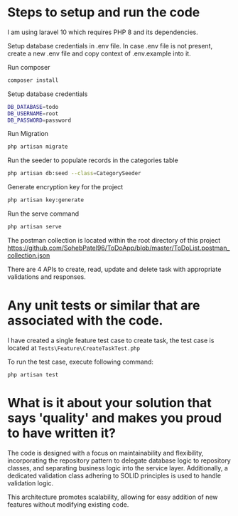 
# Steps to setup and run the code

I am using laravel 10 which requires PHP 8 and its dependencies.

Setup database credentials in .env file. In case .env file is not present, create a new .env file and copy context of .env.example into it.

Run composer
```bash
composer install

```

Setup database credentials
```bash
DB_DATABASE=todo
DB_USERNAME=root
DB_PASSWORD=password
```
Run Migration
```bash
php artisan migrate
```


Run the seeder to populate records in the categories table
```bash
php artisan db:seed --class=CategorySeeder
```

Generate encryption key for the project
```bash
php artisan key:generate
```

Run the serve command 
```bash
php artisan serve
```


The postman collection is located within the root directory of this project
https://github.com/SohebPatel96/ToDoApp/blob/master/ToDoList.postman_collection.json

There are 4 APIs to create, read, update and delete task with appropriate validations and responses.


# Any unit tests or similar that are associated with the code.

I have created a single feature test case to create task, the test case is located at `Tests\Feature\CreateTaskTest.php`

To run the test case, execute following command:
```http
php artisan test
```

# What is it about your solution that says 'quality' and makes you proud to have written it?

The code is designed with a focus on maintainability and flexibility, incorporating the repository pattern to delegate database logic to repository classes, and separating business logic into the service layer. Additionally, a dedicated validation class adhering to SOLID principles is used to handle validation logic.

This architecture promotes scalability, allowing for easy addition of new features without modifying existing code.





